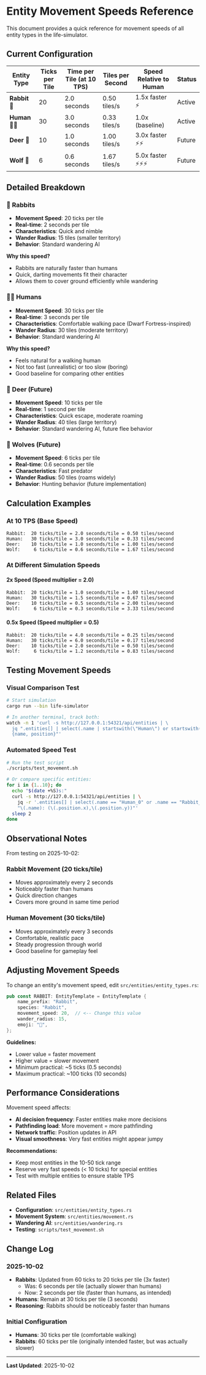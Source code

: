 # Entity Movement Speeds Reference

This document provides a quick reference for movement speeds of all entity types in the life-simulator.

## Current Configuration

| Entity Type | Ticks per Tile | Time per Tile (at 10 TPS) | Tiles per Second | Speed Relative to Human | Status |
|-------------|----------------|---------------------------|------------------|------------------------|--------|
| **Rabbit** 🐇 | 20 | 2.0 seconds | 0.50 tiles/s | 1.5x faster ⚡ | Active |
| **Human** 🧍‍♂️ | 30 | 3.0 seconds | 0.33 tiles/s | 1.0x (baseline) | Active |
| **Deer** 🦌 | 10 | 1.0 seconds | 1.00 tiles/s | 3.0x faster ⚡⚡ | Future |
| **Wolf** 🐺 | 6 | 0.6 seconds | 1.67 tiles/s | 5.0x faster ⚡⚡⚡ | Future |

## Detailed Breakdown

### 🐇 Rabbits
- **Movement Speed**: 20 ticks per tile
- **Real-time**: 2 seconds per tile
- **Characteristics**: Quick and nimble
- **Wander Radius**: 15 tiles (smaller territory)
- **Behavior**: Standard wandering AI

**Why this speed?**
- Rabbits are naturally faster than humans
- Quick, darting movements fit their character
- Allows them to cover ground efficiently while wandering

### 🧍‍♂️ Humans
- **Movement Speed**: 30 ticks per tile
- **Real-time**: 3 seconds per tile
- **Characteristics**: Comfortable walking pace (Dwarf Fortress-inspired)
- **Wander Radius**: 30 tiles (moderate territory)
- **Behavior**: Standard wandering AI

**Why this speed?**
- Feels natural for a walking human
- Not too fast (unrealistic) or too slow (boring)
- Good baseline for comparing other entities

### 🦌 Deer (Future)
- **Movement Speed**: 10 ticks per tile
- **Real-time**: 1 second per tile
- **Characteristics**: Quick escape, moderate roaming
- **Wander Radius**: 40 tiles (large territory)
- **Behavior**: Standard wandering AI, future flee behavior

### 🐺 Wolves (Future)
- **Movement Speed**: 6 ticks per tile
- **Real-time**: 0.6 seconds per tile
- **Characteristics**: Fast predator
- **Wander Radius**: 50 tiles (roams widely)
- **Behavior**: Hunting behavior (future implementation)

## Calculation Examples

### At 10 TPS (Base Speed)

```
Rabbit:  20 ticks/tile = 2.0 seconds/tile = 0.50 tiles/second
Human:   30 ticks/tile = 3.0 seconds/tile = 0.33 tiles/second
Deer:    10 ticks/tile = 1.0 seconds/tile = 1.00 tiles/second
Wolf:     6 ticks/tile = 0.6 seconds/tile = 1.67 tiles/second
```

### At Different Simulation Speeds

#### 2x Speed (Speed multiplier = 2.0)

```
Rabbit:  20 ticks/tile = 1.0 seconds/tile = 1.00 tiles/second
Human:   30 ticks/tile = 1.5 seconds/tile = 0.67 tiles/second
Deer:    10 ticks/tile = 0.5 seconds/tile = 2.00 tiles/second
Wolf:     6 ticks/tile = 0.3 seconds/tile = 3.33 tiles/second
```

#### 0.5x Speed (Speed multiplier = 0.5)

```
Rabbit:  20 ticks/tile = 4.0 seconds/tile = 0.25 tiles/second
Human:   30 ticks/tile = 6.0 seconds/tile = 0.17 tiles/second
Deer:    10 ticks/tile = 2.0 seconds/tile = 0.50 tiles/second
Wolf:     6 ticks/tile = 1.2 seconds/tile = 0.83 tiles/second
```

## Testing Movement Speeds

### Visual Comparison Test

```bash
# Start simulation
cargo run --bin life-simulator

# In another terminal, track both:
watch -n 1 'curl -s http://127.0.0.1:54321/api/entities | \
  jq ".entities[] | select(.name | startswith(\"Human\") or startswith(\"Rabbit\")) | \
  {name, position}"'
```

### Automated Speed Test

```bash
# Run the test script
./scripts/test_movement.sh

# Or compare specific entities:
for i in {1..10}; do
  echo "$(date +%S)s:"
  curl -s http://127.0.0.1:54321/api/entities | \
    jq -r '.entities[] | select(.name == "Human_0" or .name == "Rabbit_0") | 
    "\(.name): (\(.position.x),\(.position.y))"'
  sleep 2
done
```

## Observational Notes

From testing on 2025-10-02:

### Rabbit Movement (20 ticks/tile)
- Moves approximately every 2 seconds
- Noticeably faster than humans
- Quick direction changes
- Covers more ground in same time period

### Human Movement (30 ticks/tile)
- Moves approximately every 3 seconds
- Comfortable, realistic pace
- Steady progression through world
- Good baseline for gameplay feel

## Adjusting Movement Speeds

To change an entity's movement speed, edit `src/entities/entity_types.rs`:

```rust
pub const RABBIT: EntityTemplate = EntityTemplate {
    name_prefix: "Rabbit",
    species: "Rabbit",
    movement_speed: 20,  // <-- Change this value
    wander_radius: 15,
    emoji: "🐇",
};
```

**Guidelines:**
- Lower value = faster movement
- Higher value = slower movement
- Minimum practical: ~5 ticks (0.5 seconds)
- Maximum practical: ~100 ticks (10 seconds)

## Performance Considerations

Movement speed affects:
- **AI decision frequency**: Faster entities make more decisions
- **Pathfinding load**: More movement = more pathfinding
- **Network traffic**: Position updates in API
- **Visual smoothness**: Very fast entities might appear jumpy

**Recommendations:**
- Keep most entities in the 10-50 tick range
- Reserve very fast speeds (< 10 ticks) for special entities
- Test with multiple entities to ensure stable TPS

## Related Files

- **Configuration**: `src/entities/entity_types.rs`
- **Movement System**: `src/entities/movement.rs`
- **Wandering AI**: `src/entities/wandering.rs`
- **Testing**: `scripts/test_movement.sh`

## Change Log

### 2025-10-02
- **Rabbits**: Updated from 60 ticks to 20 ticks per tile (3x faster)
  - Was: 6 seconds per tile (actually slower than humans)
  - Now: 2 seconds per tile (faster than humans, as intended)
- **Humans**: Remain at 30 ticks per tile (3 seconds)
- **Reasoning**: Rabbits should be noticeably faster than humans

### Initial Configuration
- **Humans**: 30 ticks per tile (comfortable walking)
- **Rabbits**: 60 ticks per tile (originally intended faster, but was actually slower)

---

**Last Updated**: 2025-10-02
